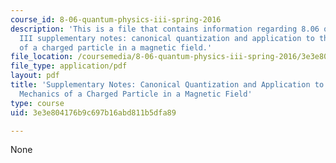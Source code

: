 ```yaml
---
course_id: 8-06-quantum-physics-iii-spring-2016
description: 'This is a file that contains information regarding 8.06 quantum physics
  III supplementary notes: canonical quantization and application to the quantum mechanics
  of a charged particle in a magnetic field.'
file_location: /coursemedia/8-06-quantum-physics-iii-spring-2016/3e3e804176b9c697b16abd811b5dfa89_MIT8_06S16_Supplementry.pdf
file_type: application/pdf
layout: pdf
title: 'Supplementary Notes: Canonical Quantization and Application to the Quantum
  Mechanics of a Charged Particle in a Magnetic Field'
type: course
uid: 3e3e804176b9c697b16abd811b5dfa89

---
```

None